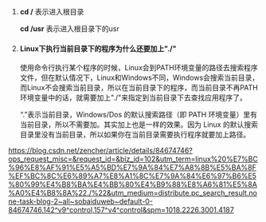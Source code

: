 1. **cd /** 表示进入根目录

   **cd /usr** 表示进入根目录下的usr

2. #### Linux下执行当前目录下的程序为什么还要加上"./" 

   使用命令行执行某个程序的时候，Linux会到PATH环境变量的路径去搜索程序文件，但在默认情况下，Linux和Windows不同，Windows会搜索当前目录，而Linux不会搜索当前目录，所以在当前目录下的程序，而当前目录不再PATH环境变量中的话，就需要加上"./"来指定到当前目录下去查找应用程序了。

   “.”表示当前目录，Windows/Dos 的默认搜索路径（即 PATH 环境变量）里有当前目录，所以不需要加。其实加上也是一样的效果。因为 Linux 的默认搜索目录里没有当前目录，所以如果你在当前目录需要执行程序就要加上路径。

https://blog.csdn.net/zencher/article/details/84674746?ops_request_misc=&request_id=&biz_id=102&utm_term=linux%20%E7%BC%96%E8%AF%91%E5%A5%BD%E7%9A%84%E7%A8%8B%E5%BA%8F%EF%BC%8C%E6%89%A7%E8%A1%8C%E7%9A%84%E6%97%B6%E5%80%99%E4%B8%BA%E4%BB%80%E4%B9%88%E8%A6%81%E5%8A%A0%E4%B8%8A%22./%22&utm_medium=distribute.pc_search_result.none-task-blog-2~all~sobaiduweb~default-0-84674746.142^v9^control,157^v4^control&spm=1018.2226.3001.4187
